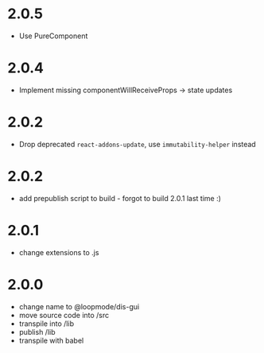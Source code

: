 # 2.0.5

- Use PureComponent

# 2.0.4

- Implement missing componentWillReceiveProps -> state updates

# 2.0.2

- Drop deprecated `react-addons-update`, use `immutability-helper` instead

# 2.0.2

- add prepublish script to build - forgot to build 2.0.1 last time :)

# 2.0.1

- change extensions to .js

# 2.0.0

- change name to @loopmode/dis-gui
- move source code into /src
- transpile into /lib
- publish /lib
- transpile with babel

